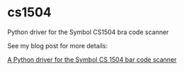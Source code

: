 cs1504
======

Python driver for the Symbol CS1504 bra code scanner

See my blog post for more details:

[A Python driver for the Symbol CS 1504 bar code scanner](http://majid.info/blog/a-python-driver-for-the-symbol-cs-1504-bar-code-scanner/)
